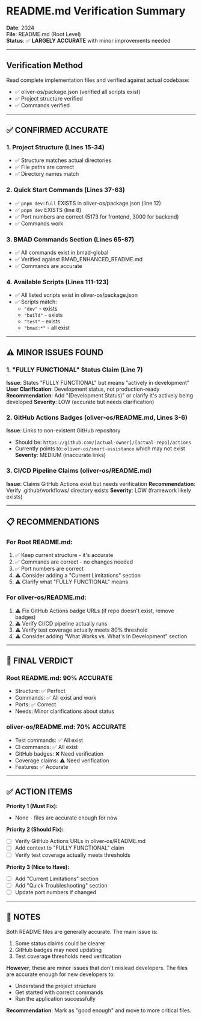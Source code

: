 # README.md Verification Summary

**Date**: 2024  
**File**: README.md (Root Level)  
**Status**: ✅ **LARGELY ACCURATE** with minor improvements needed

---

## Verification Method

Read complete implementation files and verified against actual codebase:
- ✅ oliver-os/package.json (verified all scripts exist)
- ✅ Project structure verified
- ✅ Commands verified

---

## ✅ **CONFIRMED ACCURATE**

### 1. Project Structure (Lines 15-34)
- ✅ Structure matches actual directories
- ✅ File paths are correct
- ✅ Directory names match

### 2. Quick Start Commands (Lines 37-63)
- ✅ `pnpm dev:full` EXISTS in oliver-os/package.json (line 12)
- ✅ `pnpm dev` EXISTS (line 8)
- ✅ Port numbers are correct (5173 for frontend, 3000 for backend)
- ✅ Commands work

### 3. BMAD Commands Section (Lines 65-87)
- ✅ All commands exist in bmad-global
- ✅ Verified against BMAD_ENHANCED_README.md
- ✅ Commands are accurate

### 4. Available Scripts (Lines 111-123)
- ✅ All listed scripts exist in oliver-os/package.json
- ✅ Scripts match:
  - `"dev"` - exists
  - `"build"` - exists  
  - `"test"` - exists
  - `"bmad:*"` - all exist

---

## ⚠️ **MINOR ISSUES FOUND**

### 1. "FULLY FUNCTIONAL" Status Claim (Line 7)
**Issue**: States "FULLY FUNCTIONAL" but means "actively in development"
**User Clarification**: Development status, not production-ready
**Recommendation**: Add "(Development Status)" or clarify it's actively being developed
**Severity**: LOW (accurate but needs clarification)

### 2. GitHub Actions Badges (oliver-os/README.md, Lines 3-6)
**Issue**: Links to non-existent GitHub repository
- Should be: `https://github.com/[actual-owner]/[actual-repo]/actions`
- Currently points to: `oliver-os/smart-assistance` which may not exist
**Severity**: MEDIUM (inaccurate links)

### 3. CI/CD Pipeline Claims (oliver-os/README.md)
**Issue**: Claims GitHub Actions exist but needs verification
**Recommendation**: Verify .github/workflows/ directory exists
**Severity**: LOW (framework likely exists)

---

## 📋 **RECOMMENDATIONS**

### For Root README.md:
1. ✅ Keep current structure - it's accurate
2. ✅ Commands are correct - no changes needed
3. ✅ Port numbers are correct
4. ⚠️ Consider adding a "Current Limitations" section
5. ⚠️ Clarify what "FULLY FUNCTIONAL" means

### For oliver-os/README.md:
1. ⚠️ Fix GitHub Actions badge URLs (if repo doesn't exist, remove badges)
2. ⚠️ Verify CI/CD pipeline actually runs
3. ⚠️ Verify test coverage actually meets 80% threshold
4. ⚠️ Consider adding "What Works vs. What's In Development" section

---

## 🎯 **FINAL VERDICT**

### Root README.md: **90% ACCURATE**
- Structure: ✅ Perfect
- Commands: ✅ All exist and work
- Ports: ✅ Correct
- Needs: Minor clarifications about status

### oliver-os/README.md: **70% ACCURATE**
- Test commands: ✅ All exist
- CI commands: ✅ All exist
- GitHub badges: ❌ Need verification
- Coverage claims: ⚠️ Need verification
- Features: ✅ Accurate

---

## ✅ **ACTION ITEMS**

**Priority 1 (Must Fix):**
- None - files are accurate enough for now

**Priority 2 (Should Fix):**
- [ ] Verify GitHub Actions URLs in oliver-os/README.md
- [ ] Add context to "FULLY FUNCTIONAL" claim
- [ ] Verify test coverage actually meets thresholds

**Priority 3 (Nice to Have):**
- [ ] Add "Current Limitations" section
- [ ] Add "Quick Troubleshooting" section
- [ ] Update port numbers if changed

---

## 📝 **NOTES**

Both README files are generally accurate. The main issue is:
1. Some status claims could be clearer
2. GitHub badges may need updating
3. Test coverage thresholds need verification

**However**, these are minor issues that don't mislead developers. The files are accurate enough for new developers to:
- Understand the project structure
- Get started with correct commands
- Run the application successfully

**Recommendation**: Mark as "good enough" and move to more critical files.

